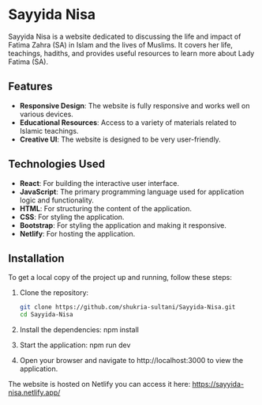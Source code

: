 # Sayyida Nisa

Sayyida Nisa is a website dedicated to discussing the life and impact of Fatima Zahra (SA) in Islam and the lives of Muslims. It covers her life, teachings, hadiths, and provides useful resources to learn more about Lady Fatima (SA).

## Features

- **Responsive Design**: The website is fully responsive and works well on various devices.
- **Educational Resources**: Access to a variety of materials related to Islamic teachings.
- **Creative UI**: The website is designed to be very user-friendly.

## Technologies Used

- **React**: For building the interactive user interface.
- **JavaScript**: The primary programming language used for application logic and functionality.
- **HTML**: For structuring the content of the application.
- **CSS**: For styling the application.
- **Bootstrap**: For styling the application and making it responsive.
- **Netlify**: For hosting the application.

## Installation

To get a local copy of the project up and running, follow these steps:


1. Clone the repository:

   ```bash
   git clone https://github.com/shukria-sultani/Sayyida-Nisa.git
   cd Sayyida-Nisa
2.	Install the dependencies:
npm install
3.	Start the application:
npm run dev
4.	Open your browser and navigate to http://localhost:3000 to view the application.


The website is hosted on Netlify you can access it here: https://sayyida-nisa.netlify.app/

